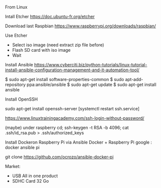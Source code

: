 From Linux

Intall Etcher
https://doc.ubuntu-fr.org/etcher

Download last Raspbian
https://www.raspberrypi.org/downloads/raspbian/

Use Etcher
- Select iso image (need extract zip file before)
- Flash SD card with iso image
- Wait


Install Ansible
https://www.cyberciti.biz/python-tutorials/linux-tutorial-install-ansible-configuration-management-and-it-automation-tool/

$ sudo apt-get install software-properties-common
$ sudo apt-add-repository ppa:ansible/ansible
$ sudo apt-get update
$ sudo apt-get install ansible

Install OpenSSH

sudo apt-get install openssh-server
[systemctl restart ssh.service]

https://www.linuxtrainingacademy.com/ssh-login-without-password/

(maybe) under raspberry
cd; ssh-keygen -t RSA -b 4096; cat .ssh/id_rsa.pub > .ssh/authorized_keys

Install Dockeron Raspberry Pi via Ansible
Docker + Raspberry Pi
google : docker ansible pi

git clone https://github.com/ocrozo/ansible-docker-pi


Market:
- USB All in one product
- SDHC Card 32 Go

